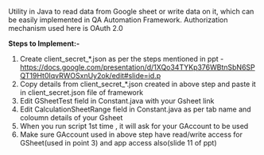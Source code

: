 Utility in Java to read data from Google sheet or write data on it, which can be easily implemented in QA Automation Framework. 
Authorization mechanism used here is OAuth 2.0

**Steps to Implement:-**


1) Create client_secret_*.json as per the steps mentioned in ppt - https://docs.google.com/presentation/d/1XQo34TYKp376WBtnSbN6SPQT19Ht0IqvRWOSxnUy2ok/edit#slide=id.p
2) Copy details from client_secret_*.json created in above step and paste it in client_secret.json file of framework
3) Edit GSheetTest field in Constant.java with your Gsheet link
4) Edit CalculationSheetRange field in Constant.java as per tab name and coloumn details of your Gsheet
5) When you run script 1st time , it will ask for your GAccount to be used 
6) Make sure GAccount used in above step have read/write access for GSheet(used in point 3) and app access also(slide 11 of ppt)
